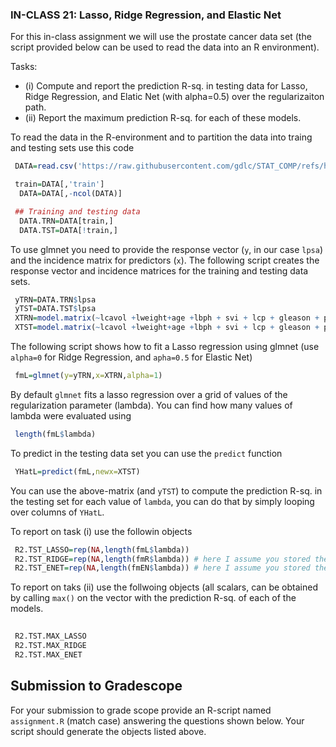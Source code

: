 ### IN-CLASS 21: Lasso, Ridge Regression, and Elastic Net

For this in-class assignment we will use the prostate cancer data set (the script provided below can be used to read the data into an R environment).


Tasks: 

  - (i) Compute and report the prediction R-sq. in testing data for Lasso, Ridge Regression, and Elatic Net (with alpha=0.5) over the regularizaiton path.
  - (ii) Report the maximum prediction R-sq. for each of these models.
 
To read the data in the R-environment and to partition the data into traing and testing sets use this code

```r
 DATA=read.csv('https://raw.githubusercontent.com/gdlc/STAT_COMP/refs/heads/master/DATA/prostate.csv',header=TRUE,row.names=1)

 train=DATA[,'train']
  DATA=DATA[,-ncol(DATA)]

 ## Training and testing data
  DATA.TRN=DATA[train,]
  DATA.TST=DATA[!train,]
```

To use glmnet you need to provide the response vector (`y`, in our case `lpsa`) and the incidence matrix for predictors (`x`). The following script creates the response vector and incidence matrices for the training and testing data sets.


```r
 yTRN=DATA.TRN$lpsa
 yTST=DATA.TST$lpsa
 XTRN=model.matrix(~lcavol +lweight+age +lbph + svi + lcp + gleason + pgg45,data=DATA.TRN)
 XTST=model.matrix(~lcavol +lweight+age +lbph + svi + lcp + gleason + pgg45,data=DATA.TST)
```

The following script shows how to fit a Lasso regression using glmnet (use `alpha=0` for Ridge Regression, and `apha=0.5` for Elastic Net)


```r
 fmL=glmnet(y=yTRN,x=XTRN,alpha=1)
```

By default `glmnet` fits a lasso regression over a grid of values of the regularization parameter (lambda). You can find how many values of lambda were evaluated using

```r
 length(fmL$lambda)
```

To predict in the testing data set you can use the `predict` function

```r
 YHatL=predict(fmL,newx=XTST)
```

You can use the above-matrix (and `yTST`) to compute the prediction R-sq. in the testing set for each value of `lambda`, you can do that by simply looping over columns of `YHatL`.

To report on task (i) use the followin objects

```r
 R2.TST_LASSO=rep(NA,length(fmL$lambda))
 R2.TST_RIDGE=rep(NA,length(fmR$lambda)) # here I assume you stored the fitter Ridge Regression model in fmR
 R2.TST_ENET=rep(NA,length(fmEN$lambda)) # here I assume you stored the fitter Elastic Net model in fmEN
```

To report on taks (ii) use the follwoing objects (all scalars, can be obtained by calling `max()` on the vector with the prediction R-sq. of each of the models. 

```r
 
 R2.TST.MAX_LASSO
 R2.TST.MAX_RIDGE
 R2.TST.MAX_ENET
```


## Submission to Gradescope

For your submission to grade scope provide an R-script named `assignment.R` (match case) answering the questions shown below.  Your script should generate the objects listed above. 

